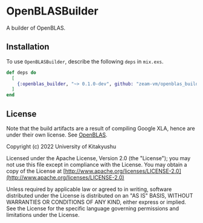 # OpenBLASBuilder

A builder of OpenBLAS.

## Installation

To use `OpenBLASBuilder`, describe the following `deps` in `mix.exs`.

```elixir
def deps do
  [
    {:openblas_builder, "~> 0.1.0-dev", github: "zeam-vm/openblas_builder", branch: "main"}
  ]
end
```

## License

Note that the build artifacts are a result of compiling Google XLA, hence are under their own license. See [OpenBLAS](https://github.com/xianyi/OpenBLAS).

Copyright (c) 2022 University of Kitakyushu

Licensed under the Apache License, Version 2.0 (the "License");
you may not use this file except in compliance with the License.
You may obtain a copy of the License at [http://www.apache.org/licenses/LICENSE-2.0](http://www.apache.org/licenses/LICENSE-2.0)

Unless required by applicable law or agreed to in writing, software
distributed under the License is distributed on an "AS IS" BASIS,
WITHOUT WARRANTIES OR CONDITIONS OF ANY KIND, either express or implied.
See the License for the specific language governing permissions and
limitations under the License.
